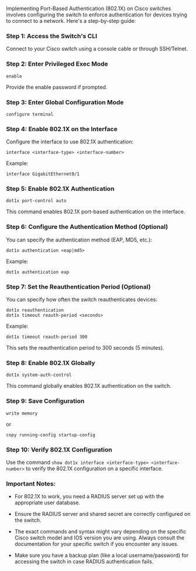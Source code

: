 Implementing Port-Based Authentication (802.1X) on Cisco switches involves configuring the switch to enforce authentication for devices trying to connect to a network. Here's a step-by-step guide:

### Step 1: Access the Switch's CLI

Connect to your Cisco switch using a console cable or through SSH/Telnet.

### Step 2: Enter Privileged Exec Mode

```shell
enable
```

Provide the enable password if prompted.

### Step 3: Enter Global Configuration Mode

```shell
configure terminal
```

### Step 4: Enable 802.1X on the Interface

Configure the interface to use 802.1X authentication:

```shell
interface <interface-type> <interface-number>
```

Example:

```shell
interface GigabitEthernet0/1
```

### Step 5: Enable 802.1X Authentication

```shell
dot1x port-control auto
```

This command enables 802.1X port-based authentication on the interface.

### Step 6: Configure the Authentication Method (Optional)

You can specify the authentication method (EAP, MD5, etc.):

```shell
dot1x authentication <eap|md5>
```

Example:

```shell
dot1x authentication eap
```

### Step 7: Set the Reauthentication Period (Optional)

You can specify how often the switch reauthenticates devices:

```shell
dot1x reauthentication
dot1x timeout reauth-period <seconds>
```

Example:

```shell
dot1x timeout reauth-period 300
```

This sets the reauthentication period to 300 seconds (5 minutes).

### Step 8: Enable 802.1X Globally

```shell
dot1x system-auth-control
```

This command globally enables 802.1X authentication on the switch.

### Step 9: Save Configuration

```shell
write memory
```

or

```shell
copy running-config startup-config
```

### Step 10: Verify 802.1X Configuration

Use the command `show dot1x interface <interface-type> <interface-number>` to verify the 802.1X configuration on a specific interface.

### Important Notes:

- For 802.1X to work, you need a RADIUS server set up with the appropriate user database.

- Ensure the RADIUS server and shared secret are correctly configured on the switch.

- The exact commands and syntax might vary depending on the specific Cisco switch model and IOS version you are using. Always consult the documentation for your specific switch if you encounter any issues.

- Make sure you have a backup plan (like a local username/password) for accessing the switch in case RADIUS authentication fails.
